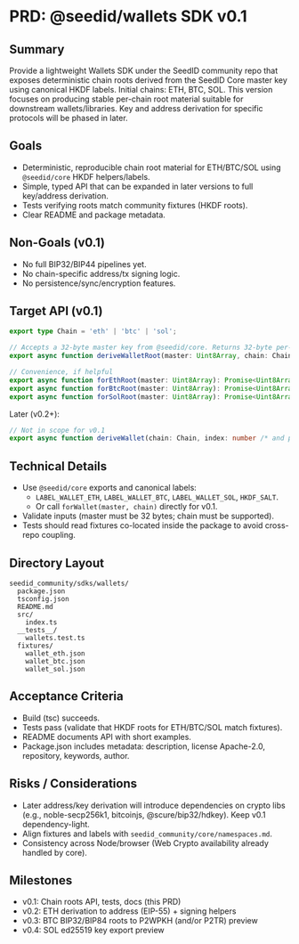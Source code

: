 # PRD: @seedid/wallets SDK v0.1

## Summary
Provide a lightweight Wallets SDK under the SeedID community repo that exposes deterministic chain roots derived from the SeedID Core master key using canonical HKDF labels. Initial chains: ETH, BTC, SOL. This version focuses on producing stable per-chain root material suitable for downstream wallets/libraries. Key and address derivation for specific protocols will be phased in later.

## Goals
- Deterministic, reproducible chain root material for ETH/BTC/SOL using `@seedid/core` HKDF helpers/labels.
- Simple, typed API that can be expanded in later versions to full key/address derivation.
- Tests verifying roots match community fixtures (HKDF roots).
- Clear README and package metadata.

## Non-Goals (v0.1)
- No full BIP32/BIP44 pipelines yet.
- No chain-specific address/tx signing logic.
- No persistence/sync/encryption features.

## Target API (v0.1)
```ts
export type Chain = 'eth' | 'btc' | 'sol';

// Accepts a 32-byte master key from @seedid/core. Returns 32-byte per-chain root material.
export async function deriveWalletRoot(master: Uint8Array, chain: Chain): Promise<Uint8Array>;

// Convenience, if helpful
export async function forEthRoot(master: Uint8Array): Promise<Uint8Array>;
export async function forBtcRoot(master: Uint8Array): Promise<Uint8Array>;
export async function forSolRoot(master: Uint8Array): Promise<Uint8Array>;
```

Later (v0.2+):
```ts
// Not in scope for v0.1
export async function deriveWallet(chain: Chain, index: number /* and path opts */): Promise<{ priv: Uint8Array; pub?: Uint8Array; addr?: string }>;
```

## Technical Details
- Use `@seedid/core` exports and canonical labels:
  - `LABEL_WALLET_ETH`, `LABEL_WALLET_BTC`, `LABEL_WALLET_SOL`, `HKDF_SALT`.
  - Or call `forWallet(master, chain)` directly for v0.1.
- Validate inputs (master must be 32 bytes; chain must be supported).
- Tests should read fixtures co-located inside the package to avoid cross-repo coupling.

## Directory Layout
```
seedid_community/sdks/wallets/
  package.json
  tsconfig.json
  README.md
  src/
    index.ts
  __tests__/
    wallets.test.ts
  fixtures/
    wallet_eth.json
    wallet_btc.json
    wallet_sol.json
```

## Acceptance Criteria
- Build (tsc) succeeds.
- Tests pass (validate that HKDF roots for ETH/BTC/SOL match fixtures).
- README documents API with short examples.
- Package.json includes metadata: description, license Apache-2.0, repository, keywords, author.

## Risks / Considerations
- Later address/key derivation will introduce dependencies on crypto libs (e.g., noble-secp256k1, bitcoinjs, @scure/bip32/hdkey). Keep v0.1 dependency-light.
- Align fixtures and labels with `seedid_community/core/namespaces.md`.
- Consistency across Node/browser (Web Crypto availability already handled by core).

## Milestones
- v0.1: Chain roots API, tests, docs (this PRD)
- v0.2: ETH derivation to address (EIP-55) + signing helpers
- v0.3: BTC BIP32/BIP84 roots to P2WPKH (and/or P2TR) preview
- v0.4: SOL ed25519 key export preview
